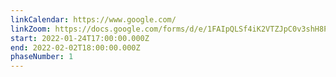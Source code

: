 ```yaml
---
linkCalendar: https://www.google.com/
linkZoom: https://docs.google.com/forms/d/e/1FAIpQLSf4iK2VTZJpC0v3shH8Pauwdzzk4yoB2DT285wn-fM4H6w8cQ/viewform?usp=sf_link
start: 2022-01-24T17:00:00.000Z
end: 2022-02-02T18:00:00.000Z
phaseNumber: 1
---
```

